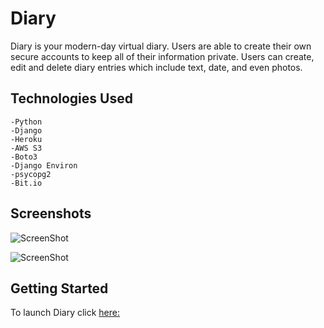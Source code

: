 # Diary 

Diary is your modern-day virtual diary. Users are able to create their own secure accounts to keep all of their information private. Users can create, edit and delete diary entries which include text, date, and even photos. 


## Technologies Used 

    -Python
    -Django
    -Heroku
    -AWS S3
    -Boto3
    -Django Environ
    -psycopg2
    -Bit.io


## Screenshots

![ScreenShot](https://imgur.com/SpFePeE)

![ScreenShot](https://imgur.com/BVYy00r)


## Getting Started 

To launch Diary click [here:](https://reiny-diary.herokuapp.com/)
